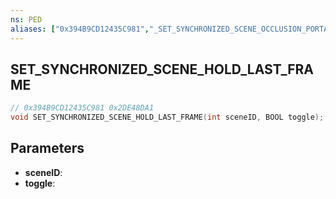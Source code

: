 ```yaml
---
ns: PED
aliases: ["0x394B9CD12435C981","_SET_SYNCHRONIZED_SCENE_OCCLUSION_PORTAL"]
---
```

## SET_SYNCHRONIZED_SCENE_HOLD_LAST_FRAME

```c
// 0x394B9CD12435C981 0x2DE48DA1
void SET_SYNCHRONIZED_SCENE_HOLD_LAST_FRAME(int sceneID, BOOL toggle);
```


## Parameters
* **sceneID**: 
* **toggle**: 

